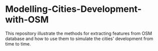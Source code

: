 # Modelling-Cities-Development-with-OSM
This repository illustrate the methods for extracting features from OSM database and how to use them to simulate the cities' development from time to time.
